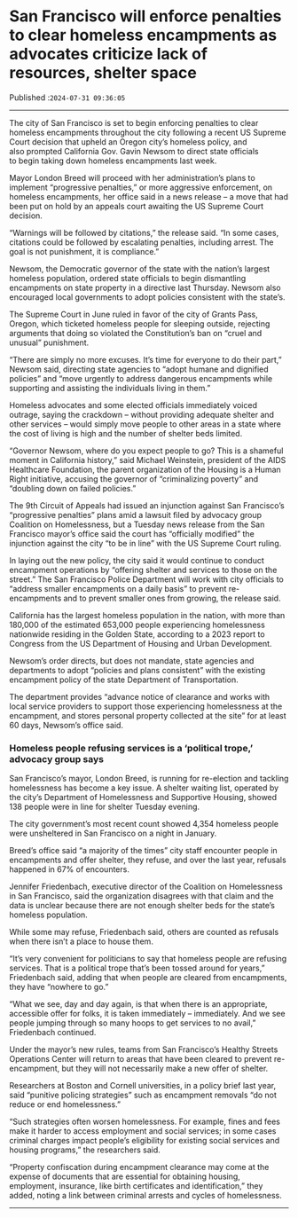 # San Francisco will enforce penalties to clear homeless encampments as advocates criticize lack of resources, shelter space

Published :`2024-07-31 09:36:05`

---

The city of San Francisco is set to begin enforcing penalties to clear homeless encampments throughout the city following a recent US Supreme Court decision that upheld an Oregon city’s homeless policy, and also prompted California Gov. Gavin Newsom to direct state officials to begin taking down homeless encampments last week.

Mayor London Breed will proceed with her administration’s plans to implement “progressive penalties,” or more aggressive enforcement, on homeless encampments, her office said in a news release – a move that had been put on hold by an appeals court awaiting the US Supreme Court decision.

“Warnings will be followed by citations,” the release said. “In some cases, citations could be followed by escalating penalties, including arrest. The goal is not punishment, it is compliance.”

Newsom, the Democratic governor of the state with the nation’s largest homeless population, ordered state officials to begin dismantling encampments on state property in a directive last Thursday. Newsom also encouraged local governments to adopt policies consistent with the state’s.

The Supreme Court in June ruled in favor of the city of Grants Pass, Oregon, which ticketed homeless people for sleeping outside, rejecting arguments that doing so violated the Constitution’s ban on “cruel and unusual” punishment.

“There are simply no more excuses. It’s time for everyone to do their part,” Newsom said, directing state agencies to “adopt humane and dignified policies” and “move urgently to address dangerous encampments while supporting and assisting the individuals living in them.”

Homeless advocates and some elected officials immediately voiced outrage, saying the crackdown – without providing adequate shelter and other services – would simply move people to other areas in a state where the cost of living is high and the number of shelter beds limited.

“Governor Newsom, where do you expect people to go? This is a shameful moment in California history,” said Michael Weinstein, president of the AIDS Healthcare Foundation, the parent organization of the Housing is a Human Right initiative, accusing the governor of “criminalizing poverty” and “doubling down on failed policies.”

The 9th Circuit of Appeals had issued an injunction against San Francisco’s “progressive penalties” plans amid a lawsuit filed by advocacy group Coalition on Homelessness, but a Tuesday news release from the San Francisco mayor’s office said the court has “officially modified” the injunction against the city “to be in line” with the US Supreme Court ruling.

In laying out the new policy, the city said it would continue to conduct encampment operations by “offering shelter and services to those on the street.” The San Francisco Police Department will work with city officials to “address smaller encampments on a daily basis” to prevent re-encampments and to prevent smaller ones from growing, the release said.

California has the largest homeless population in the nation, with more than 180,000 of the estimated 653,000 people experiencing homelessness nationwide residing in the Golden State, according to a 2023 report to Congress from the US Department of Housing and Urban Development.

Newsom’s order directs, but does not mandate, state agencies and departments to adopt “policies and plans consistent” with the existing encampment policy of the state Department of Transportation.

The department provides “advance notice of clearance and works with local service providers to support those experiencing homelessness at the encampment, and stores personal property collected at the site” for at least 60 days, Newsom’s office said.

### Homeless people refusing services is a ‘political trope,’ advocacy group says

San Francisco’s mayor, London Breed, is running for re-election and tackling homelessness has become a key issue. A shelter waiting list, operated by the city’s Department of Homelessness and Supportive Housing, showed 138 people were in line for shelter Tuesday evening.

The city government’s most recent count showed 4,354 homeless people were unsheltered in San Francisco on a night in January.

Breed’s office said “a majority of the times” city staff encounter people in encampments and offer shelter, they refuse, and over the last year, refusals happened in 67% of encounters.

Jennifer Friedenbach, executive director of the Coalition on Homelessness in San Francisco, said the organization disagrees with that claim and the data is unclear because there are not enough shelter beds for the state’s homeless population.

While some may refuse, Friedenbach said, others are counted as refusals when there isn’t a place to house them.

“It’s very convenient for politicians to say that homeless people are refusing services. That is a political trope that’s been tossed around for years,” Friedenbach said, adding that when people are cleared from encampments, they have “nowhere to go.”

“What we see, day and day again, is that when there is an appropriate, accessible offer for folks, it is taken immediately – immediately. And we see people jumping through so many hoops to get services to no avail,” Friedenbach continued.

Under the mayor’s new rules, teams from San Francisco’s Healthy Streets Operations Center will return to areas that have been cleared to prevent re-encampment, but they will not necessarily make a new offer of shelter.

Researchers at Boston and Cornell universities, in a policy brief last year, said “punitive policing strategies” such as encampment removals “do not reduce or end homelessness.”

“Such strategies often worsen homelessness. For example, fines and fees make it harder to access employment and social services; in some cases criminal charges impact people’s eligibility for existing social services and housing programs,” the researchers said.

“Property confiscation during encampment clearance may come at the expense of documents that are essential for obtaining housing, employment, insurance, like birth certificates and identification,” they added, noting a link between criminal arrests and cycles of homelessness.

---

